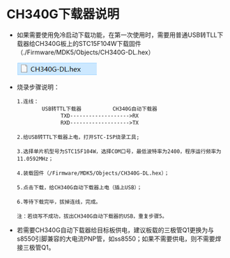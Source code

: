 # CH340G下载器说明

- 如果需要使用免冷启动下载功能，在第一次使用时，需要用普通USB转TLL下载器给CH340G板上的STC15F104W下载固件（./Firmware/MDK5/Objects/CH340G-DL.hex）

	![CH340G](./Firmware/CH340G-HEX.PNG)

- 烧录步骤说明：

	```
	1.连线： 
			USB转TTL下载器          CH340G自动下载器
	              TXD------------------->RX
	              RXD------------------->TX
	              
	2.给USB转TTL下载器上电，打开STC-ISP烧录工具;
	
	3.选择单片机型号为STC15F104W，选择COM口号，最低波特率为2400，程序运行频率为11.0592MHz；
	
	4.装载固件（/Firmware/MDK5/Objects/CH340G-DL.hex）；
	
	5.点击下载，给CH340G自动下载器上电（插上USB）；
	
	6.等待下载完毕，拔掉连线，完成。
	
	注：若烧写不成功，拔出CH340G自动下载器的USB，重复步骤5。
	```

- 若需要CH340G自动下载器给目标板供电，建议板载的三极管Q1更换为与s8550引脚兼容的大电流PNP管，如ss8550；如果不需要供电，则不需要焊接三极管Q1。